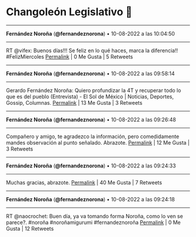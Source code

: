 # Changoleón Legislativo 🙈
*****
**Fernández Noroña** (**@fernandeznorona**) • 10-08-2022 a las 10:04:50
*****
RT @vifex: Buenos días!!! Se feliz en lo qué haces, marca la diferencia!! #FelizMiercoles
[Permalink](https://twitter.com/fernandeznorona/status/1557427769717448706) | 0 Me Gusta | 5 Retweets
*****
**Fernández Noroña** (**@fernandeznorona**) • 10-08-2022 a las 09:58:14
*****
Gerardo Fernández Noroña: Quiero profundizar la 4T y recuperar todo lo que es del pueblo (Entrevista) - El Sol de México | Noticias, Deportes, Gossip, Columnas.
[Permalink](https://twitter.com/fernandeznorona/status/1557426109591044096) | 13 Me Gusta | 3 Retweets
*****
**Fernández Noroña** (**@fernandeznorona**) • 10-08-2022 a las 09:26:48
*****
Compañero y amigo, te agradezco la información, pero comedidamente mandes observación al punto señalado. Abrazote.
[Permalink](https://twitter.com/fernandeznorona/status/1557418198550675457) | 12 Me Gusta | 3 Retweets
*****
**Fernández Noroña** (**@fernandeznorona**) • 10-08-2022 a las 09:24:33
*****
Muchas gracias, abrazote.
[Permalink](https://twitter.com/fernandeznorona/status/1557417629803053056) | 40 Me Gusta | 7 Retweets
*****
**Fernández Noroña** (**@fernandeznorona**) • 10-08-2022 a las 09:24:18
*****
RT @naocrochet: Buen día, ya va tomando forma Noroña, como lo ven se parece?. #noroña #noroñamigurumi #fernandeznoroña
[Permalink](https://twitter.com/fernandeznorona/status/1557417569770000386) | 0 Me Gusta | 12 Retweets